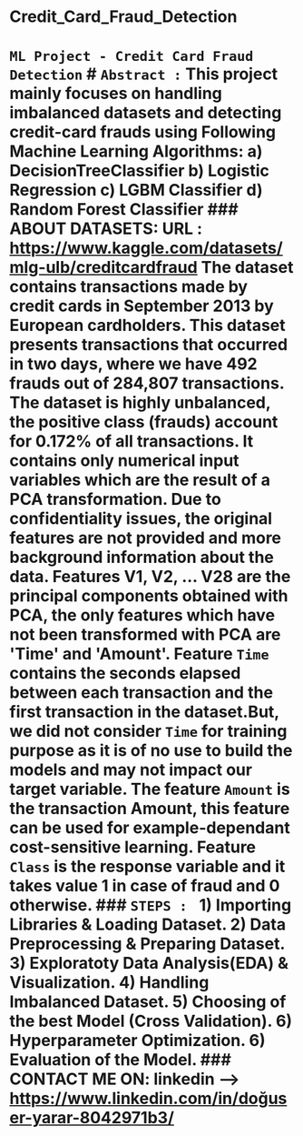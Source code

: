 # Credit_Card_Fraud_Detection
 # `ML Project - Credit Card Fraud Detection`  # `Abstract :`   This project mainly focuses on handling imbalanced datasets and detecting credit-card frauds using Following Machine Learning Algorithms:      a) DecisionTreeClassifier      b) Logistic Regression      c) LGBM Classifier      d) Random Forest Classifier    ### ABOUT DATASETS:   URL : https://www.kaggle.com/datasets/mlg-ulb/creditcardfraud  The dataset contains transactions made by credit cards in September 2013 by European cardholders.  This dataset presents transactions that occurred in two days, where we have 492 frauds out of 284,807 transactions. The dataset is highly unbalanced, the positive class (frauds) account for 0.172% of all transactions.  It contains only numerical input variables which are the result of a PCA transformation. Due to confidentiality issues, the original features are not provided and more background information about the data. Features V1, V2, … V28 are the principal components obtained with PCA, the only features which have not been transformed with PCA are 'Time' and 'Amount'.  Feature `Time` contains the seconds elapsed between each transaction and the first transaction in the dataset.But, we did not consider `Time` for training purpose as it is of no use to build the models and may not impact our target variable.  The feature `Amount` is the transaction Amount, this feature can be used for example-dependant cost-sensitive learning.  Feature `Class` is the response variable and it takes value 1 in case of fraud and 0 otherwise.  ### `STEPS : `        1) Importing Libraries & Loading Dataset.      2) Data Preprocessing & Preparing Dataset.      3) Exploratoty Data Analysis(EDA) & Visualization.      4) Handling Imbalanced Dataset. 	     5) Choosing of the best Model (Cross Validation).      6) Hyperparameter Optimization.      6) Evaluation of the Model.   ### CONTACT ME ON:  linkedin --> https://www.linkedin.com/in/doğuser-yarar-8042971b3/
